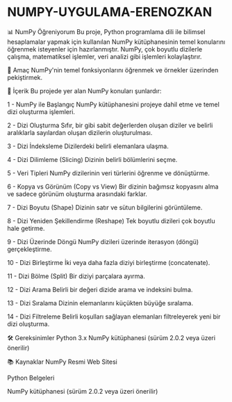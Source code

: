 # NUMPY-UYGULAMA-ERENOZKAN
📊 NumPy Öğreniyorum
Bu proje, Python programlama dili ile bilimsel hesaplamalar yapmak için kullanılan NumPy kütüphanesinin temel konularını öğrenmek isteyenler için hazırlanmıştır. NumPy, çok boyutlu dizilerle çalışma, matematiksel işlemler, veri analizi gibi işlemleri kolaylaştırır.

🎯 Amaç
NumPy'nin temel fonksiyonlarını öğrenmek ve örnekler üzerinden pekiştirmek.

🧩 İçerik
Bu projede yer alan NumPy konuları şunlardır:

1 - NumPy ile Başlangıç
NumPy kütüphanesini projeye dahil etme ve temel dizi oluşturma işlemleri.

2 - Dizi Oluşturma
Sıfır, bir gibi sabit değerlerden oluşan diziler ve belirli aralıklarla sayılardan oluşan dizilerin oluşturulması.

3 - Dizi İndeksleme
Dizilerdeki belirli elemanlara ulaşma.

4 - Dizi Dilimleme (Slicing)
Dizinin belirli bölümlerini seçme.

5 - Veri Tipleri
NumPy dizilerinin veri türlerini öğrenme ve dönüştürme.

6 - Kopya vs Görünüm (Copy vs View)
Bir dizinin bağımsız kopyasını alma ve sadece görünüm oluşturma arasındaki farklar.

7 - Dizi Boyutu (Shape)
Dizinin satır ve sütun bilgilerini görüntüleme.

8 - Dizi Yeniden Şekillendirme (Reshape)
Tek boyutlu dizileri çok boyutlu hale getirme.

9 - Dizi Üzerinde Döngü
NumPy dizileri üzerinde iterasyon (döngü) gerçekleştirme.

10 - Dizi Birleştirme
İki veya daha fazla diziyi birleştirme (concatenate).

11 - Dizi Bölme (Split)
Bir diziyi parçalara ayırma.

12 - Dizi Arama
Belirli bir değeri dizide arama ve indeksini bulma.

13 - Dizi Sıralama
Dizinin elemanlarını küçükten büyüğe sıralama.

14 - Dizi Filtreleme
Belirli koşulları sağlayan elemanları filtreleyerek yeni bir dizi oluşturma.

🛠 Gereksinimler
Python 3.x
NumPy kütüphanesi (sürüm 2.0.2 veya üzeri önerilir)

📚 Kaynaklar
NumPy Resmi Web Sitesi

Python Belgeleri



NumPy kütüphanesi (sürüm 2.0.2 veya üzeri önerilir)

